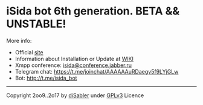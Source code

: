 iSida bot 6th generation. BETA && UNSTABLE!
======


More info:
* Official [site](http://isida.dsy.name) 
* Information about Installation or Update at [WIKI](http://isida.dsy.name/wiki)
* Xmpp conference: isida@conference.jabber.ru
* Telegram chat: https://t.me/joinchat/AAAAAAuRDaegv5f9LYjGLw
* Bot: http://t.me/isida_bot

------

Copyright 2oo9..2o17 by [diSabler](http://dsy.name) under [GPLv3](http://www.gnu.org/licenses/gpl.txt) Licence
